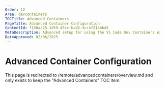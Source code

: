 ```yaml
---
Order: 12
Area: devcontainers
TOCTitle: Advanced Containers
PageTitle: Advanced Container Configuration
ContentId: f180ac25-1d59-47ec-bad2-3ccbf214bbd8
MetaDescription: Advanced setup for using the VS Code Dev Containers extension
DateApproved: 02/06/2025
---
```

# Advanced Container Configuration

This page is redirected to /remote/advancedcontainers/overview.md and only exists to keep the "Advanced Containers" TOC item.
